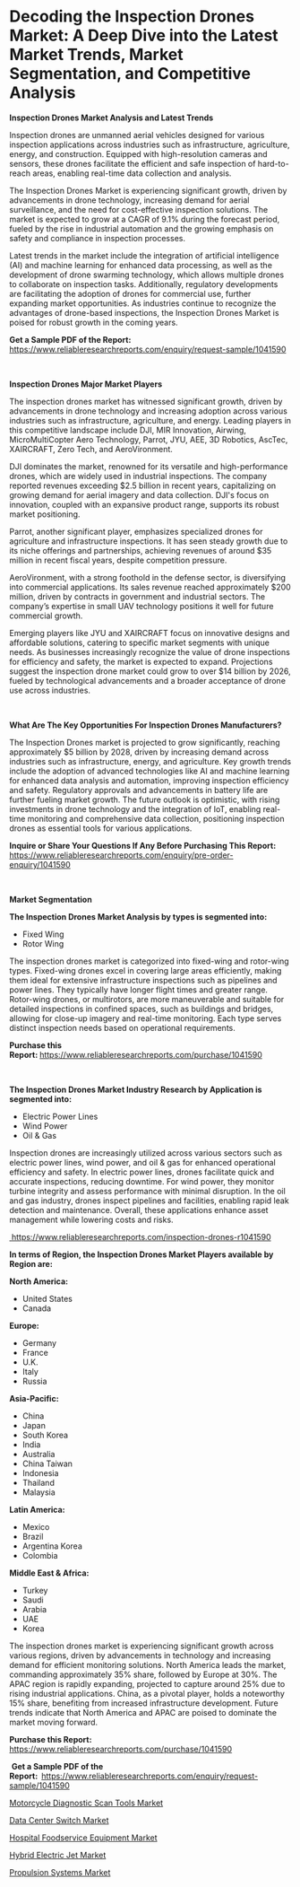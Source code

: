<p><h1>Decoding the Inspection Drones Market: A Deep Dive into the Latest Market Trends, Market Segmentation, and Competitive Analysis</h1></p><p><strong>Inspection Drones Market Analysis and Latest Trends</strong></p>
<p><p>Inspection drones are unmanned aerial vehicles designed for various inspection applications across industries such as infrastructure, agriculture, energy, and construction. Equipped with high-resolution cameras and sensors, these drones facilitate the efficient and safe inspection of hard-to-reach areas, enabling real-time data collection and analysis.</p><p>The Inspection Drones Market is experiencing significant growth, driven by advancements in drone technology, increasing demand for aerial surveillance, and the need for cost-effective inspection solutions. The market is expected to grow at a CAGR of 9.1% during the forecast period, fueled by the rise in industrial automation and the growing emphasis on safety and compliance in inspection processes.</p><p>Latest trends in the market include the integration of artificial intelligence (AI) and machine learning for enhanced data processing, as well as the development of drone swarming technology, which allows multiple drones to collaborate on inspection tasks. Additionally, regulatory developments are facilitating the adoption of drones for commercial use, further expanding market opportunities. As industries continue to recognize the advantages of drone-based inspections, the Inspection Drones Market is poised for robust growth in the coming years.</p></p>
<p><strong>Get a Sample PDF of the Report:&nbsp;</strong> <a href="https://www.reliableresearchreports.com/enquiry/request-sample/1041590?utm_campaign=113&utm_medium=2&utm_source=Github&utm_content=ia&utm_term=16022025&utm_id=inspection-drones">https://www.reliableresearchreports.com/enquiry/request-sample/1041590</a></p>
<p>&nbsp;</p>
<p><strong>Inspection Drones Major Market Players</strong></p>
<p><p>The inspection drones market has witnessed significant growth, driven by advancements in drone technology and increasing adoption across various industries such as infrastructure, agriculture, and energy. Leading players in this competitive landscape include DJI, MIR Innovation, Airwing, MicroMultiCopter Aero Technology, Parrot, JYU, AEE, 3D Robotics, AscTec, XAIRCRAFT, Zero Tech, and AeroVironment.</p><p>DJI dominates the market, renowned for its versatile and high-performance drones, which are widely used in industrial inspections. The company reported revenues exceeding $2.5 billion in recent years, capitalizing on growing demand for aerial imagery and data collection. DJI's focus on innovation, coupled with an expansive product range, supports its robust market positioning.</p><p>Parrot, another significant player, emphasizes specialized drones for agriculture and infrastructure inspections. It has seen steady growth due to its niche offerings and partnerships, achieving revenues of around $35 million in recent fiscal years, despite competition pressure.</p><p>AeroVironment, with a strong foothold in the defense sector, is diversifying into commercial applications. Its sales revenue reached approximately $200 million, driven by contracts in government and industrial sectors. The company’s expertise in small UAV technology positions it well for future commercial growth.</p><p>Emerging players like JYU and XAIRCRAFT focus on innovative designs and affordable solutions, catering to specific market segments with unique needs. As businesses increasingly recognize the value of drone inspections for efficiency and safety, the market is expected to expand. Projections suggest the inspection drone market could grow to over $14 billion by 2026, fueled by technological advancements and a broader acceptance of drone use across industries.</p></p>
<p>&nbsp;</p>
<p><strong>What Are The Key Opportunities For Inspection Drones Manufacturers?</strong></p>
<p><p>The Inspection Drones market is projected to grow significantly, reaching approximately $5 billion by 2028, driven by increasing demand across industries such as infrastructure, energy, and agriculture. Key growth trends include the adoption of advanced technologies like AI and machine learning for enhanced data analysis and automation, improving inspection efficiency and safety. Regulatory approvals and advancements in battery life are further fueling market growth. The future outlook is optimistic, with rising investments in drone technology and the integration of IoT, enabling real-time monitoring and comprehensive data collection, positioning inspection drones as essential tools for various applications.</p></p>
<p><strong>Inquire or Share Your Questions If Any Before Purchasing This Report:</strong> <a href="https://www.reliableresearchreports.com/enquiry/pre-order-enquiry/1041590?utm_campaign=113&utm_medium=2&utm_source=Github&utm_content=ia&utm_term=16022025&utm_id=inspection-drones">https://www.reliableresearchreports.com/enquiry/pre-order-enquiry/1041590</a></p>
<p>&nbsp;</p>
<p><strong>Market Segmentation</strong></p>
<p><strong>The Inspection Drones Market Analysis by types is segmented into:</strong></p>
<p><ul><li>Fixed Wing</li><li>Rotor Wing</li></ul></p>
<p><p>The inspection drones market is categorized into fixed-wing and rotor-wing types. Fixed-wing drones excel in covering large areas efficiently, making them ideal for extensive infrastructure inspections such as pipelines and power lines. They typically have longer flight times and greater range. Rotor-wing drones, or multirotors, are more maneuverable and suitable for detailed inspections in confined spaces, such as buildings and bridges, allowing for close-up imagery and real-time monitoring. Each type serves distinct inspection needs based on operational requirements.</p></p>
<p><strong>Purchase this Report:&nbsp;</strong><a href="https://www.reliableresearchreports.com/purchase/1041590?utm_campaign=113&utm_medium=2&utm_source=Github&utm_content=ia&utm_term=16022025&utm_id=inspection-drones">https://www.reliableresearchreports.com/purchase/1041590</a></p>
<p>&nbsp;</p>
<p><strong>The Inspection Drones Market Industry Research by Application is segmented into:</strong></p>
<p><ul><li>Electric Power Lines</li><li>Wind Power</li><li>Oil & Gas</li></ul></p>
<p><p>Inspection drones are increasingly utilized across various sectors such as electric power lines, wind power, and oil & gas for enhanced operational efficiency and safety. In electric power lines, drones facilitate quick and accurate inspections, reducing downtime. For wind power, they monitor turbine integrity and assess performance with minimal disruption. In the oil and gas industry, drones inspect pipelines and facilities, enabling rapid leak detection and maintenance. Overall, these applications enhance asset management while lowering costs and risks.</p></p>
<p><a href="https://www.reliableresearchreports.com/inspection-drones-r1041590?utm_campaign=113&utm_medium=2&utm_source=Github&utm_content=ia&utm_term=16022025&utm_id=inspection-drones">&nbsp;https://www.reliableresearchreports.com/inspection-drones-r1041590</a></p>
<p><strong>In terms of Region, the Inspection Drones Market Players available by Region are:</strong></p>
<p>
    <p> <strong> North America: </strong>
        <ul>
            <li>United States</li>
            <li>Canada</li>
        </ul>
        </p> 
    <p> <strong> Europe: </strong>
        <ul>
            <li>Germany</li>
            <li>France</li>
            <li>U.K.</li>
            <li>Italy</li>
            <li>Russia</li>
        </ul>
        </p> 
    <p> <strong> Asia-Pacific: </strong>
        <ul>
            <li>China</li>
            <li>Japan</li>
            <li>South Korea</li>
            <li>India</li>
            <li>Australia</li>
            <li>China Taiwan</li>
            <li>Indonesia</li>
            <li>Thailand</li>
            <li>Malaysia</li>
        </ul>
        </p> 
    <p> <strong> Latin America: </strong>
        <ul>
            <li>Mexico</li>
            <li>Brazil</li>
            <li>Argentina Korea</li>
            <li>Colombia</li>
        </ul>
        </p> 
    <p> <strong> Middle East & Africa: </strong>
        <ul>
            <li>Turkey</li>
            <li>Saudi</li>
            <li>Arabia</li>
            <li>UAE</li>
            <li>Korea</li>
        </ul>
    </p>
    </p>
<p><p>The inspection drones market is experiencing significant growth across various regions, driven by advancements in technology and increasing demand for efficient monitoring solutions. North America leads the market, commanding approximately 35% share, followed by Europe at 30%. The APAC region is rapidly expanding, projected to capture around 25% due to rising industrial applications. China, as a pivotal player, holds a noteworthy 15% share, benefiting from increased infrastructure development. Future trends indicate that North America and APAC are poised to dominate the market moving forward.</p></p>
<p><strong>Purchase this Report: </strong><a href="https://www.reliableresearchreports.com/purchase/1041590?utm_campaign=113&utm_medium=2&utm_source=Github&utm_content=ia&utm_term=16022025&utm_id=inspection-drones">https://www.reliableresearchreports.com/purchase/1041590</a></p>
<p>&nbsp;<strong>Get a Sample PDF of the Report:&nbsp;&nbsp;</strong><a href="https://www.reliableresearchreports.com/enquiry/request-sample/1041590?utm_campaign=113&utm_medium=2&utm_source=Github&utm_content=ia&utm_term=16022025&utm_id=inspection-drones">https://www.reliableresearchreports.com/enquiry/request-sample/1041590</a></p>
<p><strong></strong></p>
<p><p><a href="https://github.com/chikenmhamdi/Market-Research-Report-List-1/blob/main/motorcycle-diagnostic-scan-tools-market.md?utm_campaign=113&utm_medium=2&utm_source=Github&utm_content=ia&utm_term=16022025&utm_id=inspection-drones">Motorcycle Diagnostic Scan Tools Market</a></p><p><a href="https://github.com/benhaeneye/Market-Research-Report-List-1/blob/main/data-center-switch-market.md?utm_campaign=113&utm_medium=2&utm_source=Github&utm_content=ia&utm_term=16022025&utm_id=inspection-drones">Data Center Switch Market</a></p><p><a href="https://github.com/ajatawlasta/Market-Research-Report-List-1/blob/main/hospital-foodservice-equipment-market.md?utm_campaign=113&utm_medium=2&utm_source=Github&utm_content=ia&utm_term=16022025&utm_id=inspection-drones">Hospital Foodservice Equipment Market</a></p><p><a href="https://github.com/hunanuzmez/Market-Research-Report-List-1/blob/main/hybrid-electric-jet-market.md?utm_campaign=113&utm_medium=2&utm_source=Github&utm_content=ia&utm_term=16022025&utm_id=inspection-drones">Hybrid Electric Jet Market</a></p><p><a href="https://github.com/mriwacraane/Market-Research-Report-List-1/blob/main/propulsion-systems-market.md?utm_campaign=113&utm_medium=2&utm_source=Github&utm_content=ia&utm_term=16022025&utm_id=inspection-drones">Propulsion Systems Market</a></p></p>